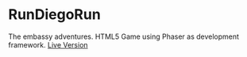 # RunDiegoRun
The embassy adventures.
HTML5 Game using Phaser as development framework.
[Live Version](http://diegovargasg.github.io/rundiegorun/)